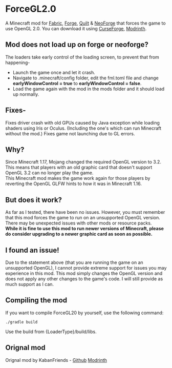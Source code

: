 # ForceGL2.0
A Minecraft mod for [Fabric](https://fabricmc.net/), [Forge](https://files.minecraftforge.net/net/minecraftforge/forge/), [Quilt](https://quiltmc.org/) & [NeoForge](https://neoforged.net) that forces the game to use OpenGL 2.0.
You can download it using [CurseForge](https://www.curseforge.com/minecraft/mc-mods/forcegl2-0-remapped), [Modrinth](https://modrinth.com/mod/forcegl2.0-remapped).

## Mod does not load up on forge or neoforge?
The loaders take early control of the loading screen, to prevent that from happening-
- Launch the game once and let it crash.
- Navigate to .minecraft/config folder, edit the fml.toml file and change **earlyWindowControl = true** to **earlyWindowControl = false**.
- Load the game again with the mod in the mods folder and it should load up normally.

## Fixes-
Fixes driver crash with old GPUs caused by Java exception while loading shaders using Iris or Oculus. (Including the one's which can run Minecraft without the mod.)
Fixes game not launching due to GL errors.

## Why?
Since Minecraft 1.17, Mojang changed the required OpenGL version to 3.2.  
This means that players with an old graphic card that doesn't support OpenGL 3.2 can no longer play the game.  
This Minecraft mod makes the game work again for those players by reverting the OpenGL GLFW hints to how it was in Minecraft 1.16.

## But does it work?
As far as I tested, there have been no issues. However, you must remember that this mod forces the game to run on an unsupported OpenGL version. There may be unexpected issues with other mods or resource packs.  
**While it is fine to use this mod to run newer versions of Minecraft, please do consider upgrading to a newer graphic card as soon as possible.**

## I found an issue!
Due to the statement above (that you are running the game on an unsupported OpenGL), I cannot provide extreme support for issues you may experience in this mod. This mod simply changes the OpenGL version and does not apply any other changes to the game's code. I will still provide as much support as I can.

## Compiling the mod
If you want to compile ForceGL20 by yourself, use the following command:
```
./gradle build  
```
Use the build from {LoaderType}/build/libs.

## Orignal mod
Orignal mod by KabanFriends - [Github](https://github.com/KabanFriends/ForceGL20) [Modrinth](https://modrinth.com/mod/forcegl20)
